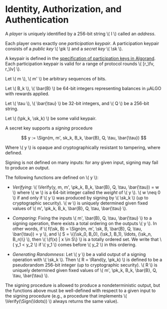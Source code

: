 $$
\newcommand \pk {\mathrm{pk}}
\newcommand \sk {\mathrm{sk}}
\newcommand \fv {\text{first}}
\newcommand \lv {\text{last}}
\newcommand \Sign {\mathrm{Sign}}
\newcommand \Verify {\mathrm{Verify}}
\newcommand \Rand {\mathrm{Rand}}
$$

# Identity, Authorization, and Authentication

A _player_ is uniquely identified by a 256-bit string \\( I \\) called an
_address_.

Each player owns exactly one _participation keypair_. A participation
keypair consists of a _public key_ \\( \pk \\) and a _secret key_ \\( \sk \\).

A keypair is defined in the [specification
of participation keys in Algorand](../keys/keys-participation.md). Each participation
keypair is valid for a range of protocol rounds \\( [r_\fv, r_\lv] \\).

Let \\( m \\), \\( m' \\) be arbitrary sequences of bits.

Let \\( B_k \\), \\( \bar{B} \\) be 64-bit integers representing balances in μALGO
with rewards applied.

Let \\( \tau \\), \\( \bar{\tau} \\) be 32-bit integers, and \\( Q \\) be a 256-bit
string.

Let \\( (\pk_k, \sk_k) \\) be some valid keypair.

A secret key supports a _signing_ procedure

$$
y := \Sign(m, m', sk_k, B_k, \bar{B}, Q, \tau, \bar{\tau})
$$

Where \\( y \\) is opaque and cryptographically resistant to tampering, where defined.

Signing is not defined on many inputs: for any given input, signing may fail to
produce an output.

The following functions are defined on \\( y \\):

- _Verifying_: \\( \Verify(y, m, m', \pk_k, B_k, \bar{B}, Q, \tau, \bar{\tau}) = w \\)
where \\( w \\) is a 64-bit integer called the _weight_ of \\( y \\). \\( w \neq 0 \\)
if and only if \\( y \\) was produced by signing by \\( \sk_k \\) (up to cryptographic
security). \\( w \\) is uniquely determined given fixed values of \\( m', \pk_k, B_k,
\bar{B}, Q, \tau, \bar{\tau} \\).

- _Comparing_: Fixing the inputs \\( m', \bar{B}, Q, \tau, \bar{\tau} \\) to a signing
operation, there exists a total ordering on the outputs \\( y \\). In other words,
if \\( f(\sk, B) = \Sign(m, m', \sk, B, \bar{B}, Q, \tau, \bar{\tau}) = y \\), and
\\( S = \\{(\sk_0, B_0), (\sk_1, B_1), \ldots, (\sk_n, B_n)\\} \\), then
\\( \\{f(x) | x \in S\\} \\) is a totally ordered set. We write that
\\( y_1 < y_2 \\) if \\( y_1 \\) comes before \\( y_2 \\) in this ordering.

- _Generating Randomness_: Let \\( y \\) be a valid output of a signing operation
with \\( \sk_k \\). Then \\( R = \Rand(y, \pk_k) \\) is defined to be a pseudorandom
256-bit integer (up to cryptographic security). \\( R \\) is uniquely determined
given fixed values of \\( m', \pk_k, B_k, \bar{B}, Q, \tau, \bar{\tau} \\).

The signing procedure is allowed to produce a nondeterministic output,
but the functions above must be well-defined with respect to a given
input to the signing procedure (e.g., a procedure that implements
\\( \Verify(\Sign(\ldots)) \\) always returns the same value).
